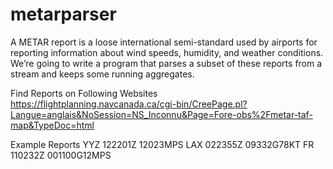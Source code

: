 # metarparser

A METAR report is a loose international semi-standard used by airports for reporting information about wind speeds, humidity, and weather conditions. We’re going to write a program that parses a subset of these reports from a stream and keeps some running aggregates.

Find Reports on Following Websites
https://flightplanning.navcanada.ca/cgi-bin/CreePage.pl?Langue=anglais&NoSession=NS_Inconnu&Page=Fore-obs%2Fmetar-taf-map&TypeDoc=html

Example Reports
YYZ 122201Z 12023MPS
LAX 022355Z 09332G78KT
FR 110232Z 001100G12MPS

